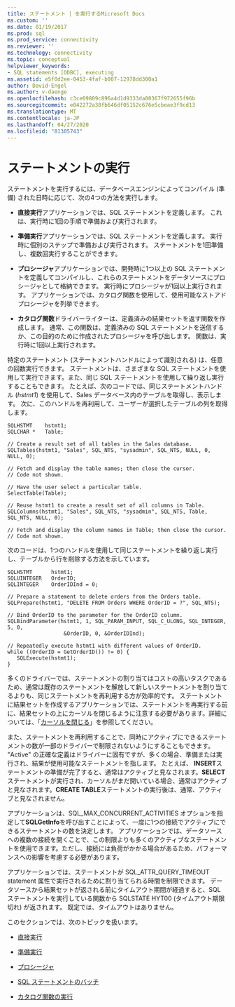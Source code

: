 ```yaml
---
title: ステートメント | を実行するMicrosoft Docs
ms.custom: ''
ms.date: 01/19/2017
ms.prod: sql
ms.prod_service: connectivity
ms.reviewer: ''
ms.technology: connectivity
ms.topic: conceptual
helpviewer_keywords:
- SQL statements [ODBC], executing
ms.assetid: e5f0d2ee-0453-4faf-b007-12978dd300a1
author: David-Engel
ms.author: v-daenge
ms.openlocfilehash: c3ce09809c896a4d1d9333da00367f972655f96b
ms.sourcegitcommit: e042272a38fb646df05152c676e5cbeae3f9cd13
ms.translationtype: MT
ms.contentlocale: ja-JP
ms.lasthandoff: 04/27/2020
ms.locfileid: "81305743"
---
```

# <a name="executing-a-statement"></a>ステートメントの実行
ステートメントを実行するには、データベースエンジンによってコンパイル (準備) された日時に応じて、次の4つの方法を実行します。  
  
-   **直接実行**アプリケーションでは、SQL ステートメントを定義します。 これは、実行時に1回の手順で準備および実行されます。  
  
-   **準備実行**アプリケーションでは、SQL ステートメントを定義します。 実行時に個別のステップで準備および実行されます。 ステートメントを1回準備し、複数回実行することができます。  
  
-   **プロシージャ**アプリケーションでは、開発時に1つ以上の SQL ステートメントを定義してコンパイルし、これらのステートメントをデータソースにプロシージャとして格納できます。 実行時にプロシージャが1回以上実行されます。 アプリケーションでは、カタログ関数を使用して、使用可能なストアドプロシージャを列挙できます。  
  
-   **カタログ関数**ドライバーライターは、定義済みの結果セットを返す関数を作成します。 通常、この関数は、定義済みの SQL ステートメントを送信するか、この目的のために作成されたプロシージャを呼び出します。 関数は、実行時に1回以上実行されます。  
  
 特定のステートメント (ステートメントハンドルによって識別される) は、任意の回数実行できます。 ステートメントは、さまざまな SQL ステートメントを使用して実行できます。また、同じ SQL ステートメントを使用して繰り返し実行することもできます。 たとえば、次のコードでは、同じステートメントハンドル (*hstmt1*) を使用して、Sales データベース内のテーブルを取得し、表示します。 次に、このハンドルを再利用して、ユーザーが選択したテーブルの列を取得します。  
  
```  
SQLHSTMT    hstmt1;  
SQLCHAR *   Table;  
  
// Create a result set of all tables in the Sales database.  
SQLTables(hstmt1, "Sales", SQL_NTS, "sysadmin", SQL_NTS, NULL, 0, NULL, 0);  
  
// Fetch and display the table names; then close the cursor.  
// Code not shown.  
  
// Have the user select a particular table.  
SelectTable(Table);  
  
// Reuse hstmt1 to create a result set of all columns in Table.  
SQLColumns(hstmt1, "Sales", SQL_NTS, "sysadmin", SQL_NTS, Table, SQL_NTS, NULL, 0);  
  
// Fetch and display the column names in Table; then close the cursor.  
// Code not shown.  
```  
  
 次のコードは、1つのハンドルを使用して同じステートメントを繰り返し実行し、テーブルから行を削除する方法を示しています。  
  
```  
SQLHSTMT      hstmt1;  
SQLUINTEGER   OrderID;  
SQLINTEGER    OrderIDInd = 0;  
  
// Prepare a statement to delete orders from the Orders table.  
SQLPrepare(hstmt1, "DELETE FROM Orders WHERE OrderID = ?", SQL_NTS);  
  
// Bind OrderID to the parameter for the OrderID column.  
SQLBindParameter(hstmt1, 1, SQL_PARAM_INPUT, SQL_C_ULONG, SQL_INTEGER, 5, 0,  
                  &OrderID, 0, &OrderIDInd);  
  
// Repeatedly execute hstmt1 with different values of OrderID.  
while ((OrderID = GetOrderID()) != 0) {  
   SQLExecute(hstmt1);  
}  
```  
  
 多くのドライバーでは、ステートメントの割り当てはコストの高いタスクであるため、通常は既存のステートメントを解放して新しいステートメントを割り当てるよりも、同じステートメントを再利用する方が効率的です。 ステートメントに結果セットを作成するアプリケーションでは、ステートメントを再実行する前に、結果セットの上にカーソルを閉じるように注意する必要があります。詳細については、「[カーソルを閉じる](../../../odbc/reference/develop-app/closing-the-cursor.md)」を参照してください。  
  
 また、ステートメントを再利用することで、同時にアクティブにできるステートメントの数が一部のドライバーで制限されないようにすることもできます。 "Active" の正確な定義はドライバーに固有ですが、多くの場合、準備または実行され、結果が使用可能なステートメントを指します。 たとえば、 **INSERT**ステートメントの準備が完了すると、通常はアクティブと見なされます。**SELECT**ステートメントが実行され、カーソルがまだ開いている場合、通常はアクティブと見なされます。**CREATE TABLE**ステートメントの実行後は、通常、アクティブと見なされません。  
  
 アプリケーションは、SQL_MAX_CONCURRENT_ACTIVITIES オプションを指定して**SQLGetInfo**を呼び出すことによって、一度に1つの接続でアクティブにできるステートメントの数を決定します。 アプリケーションでは、データソースへの複数の接続を開くことで、この制限よりも多くのアクティブなステートメントを使用できます。ただし、接続には負荷がかかる場合があるため、パフォーマンスへの影響を考慮する必要があります。  
  
 アプリケーションでは、ステートメントが SQL_ATTR_QUERY_TIMEOUT statement 属性で実行されるために割り当てられる時間を制限できます。 データソースから結果セットが返される前にタイムアウト期間が経過すると、SQL ステートメントを実行している関数から SQLSTATE HYT00 (タイムアウト期限切れ) が返されます。 既定では、タイムアウトはありません。  
  
 このセクションでは、次のトピックを扱います。  
  
-   [直接実行](../../../odbc/reference/develop-app/direct-execution-odbc.md)  
  
-   [準備実行](../../../odbc/reference/develop-app/prepared-execution-odbc.md)  
  
-   [プロシージャ](../../../odbc/reference/develop-app/procedures-odbc.md)  
  
-   [SQL ステートメントのバッチ](../../../odbc/reference/develop-app/batches-of-sql-statements.md)  
  
-   [カタログ関数の実行](../../../odbc/reference/develop-app/executing-catalog-functions.md)
